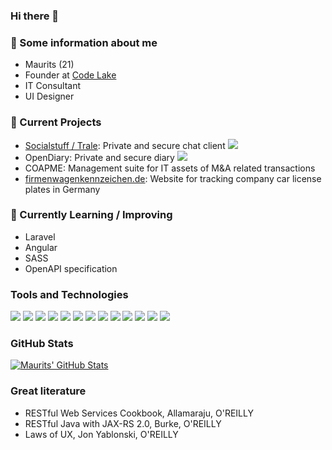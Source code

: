 ### Hi there 👋

### 🧍 Some information about me

- Maurits (21)
- Founder at [Code Lake](https://code-lake.com)
- IT Consultant
- UI Designer

### 🔭 Current Projects
- [Socialstuff / Trale](https://github.com/socialstuff-org): Private and secure chat client
![](https://img.shields.io/badge/Open_Source-AGPL_3.0-informational?style=flat&logo=linux&logoColor=white&color=426ff5)
- OpenDiary: Private and secure diary
![](https://img.shields.io/badge/Open_Source-AGPL_3.0-informational?style=flat&logo=linux&logoColor=white&color=426ff5)
- COAPME: Management suite for IT assets of M&A related transactions
- [firmenwagenkennzeichen.de](https://firmenwagenkennzeichen.de): Website for tracking company car license plates in Germany

### 🌱 Currently Learning / Improving
- Laravel
- Angular
- SASS
- OpenAPI specification

### Tools and Technologies

![](https://img.shields.io/badge/OS-Manjaro_Linux-informational?style=flat&logo=linux&logoColor=white&color=426ff5)
![](https://img.shields.io/badge/Editor-PHPStorm-informational?style=flat&logo=jetbrains&logoColor=white&color=426ff5)
![](https://img.shields.io/badge/Editor-IntelliJ_IDEA-informational?style=flat&logo=intellij-idea&logoColor=white&color=426ff5)
![](https://img.shields.io/badge/Code-PHP-informational?style=flat&logo=php&logoColor=white&color=426ff5)
![](https://img.shields.io/badge/Code-JavaScript-informational?style=flat&logo=javascript&logoColor=white&color=426ff5)
![](https://img.shields.io/badge/Code-HTML-informational?style=flat&logo=html5&logoColor=white&color=426ff5)
![](https://img.shields.io/badge/Code-CSS-informational?style=flat&logo=css3&logoColor=white&color=426ff5)
![](https://img.shields.io/badge/Code-Java-informational?style=flat&logo=java&logoColor=white&color=426ff5)
![](https://img.shields.io/badge/Tools-MySQL-informational?style=flat&logo=mysql&logoColor=white&color=426ff5)
![](https://img.shields.io/badge/Tools-Git-informational?style=flat&logo=git&logoColor=white&color=426ff5)
![](https://img.shields.io/badge/Framework-Laravel-informational?style=flat&logo=laravel&logoColor=white&color=426ff5)
![](https://img.shields.io/badge/Framework-Angular-informational?style=flat&logo=angular&logoColor=white&color=426ff5)
![](https://img.shields.io/badge/Spec-OpenAPI-informational?style=flat&logo=openapi-initiative&logoColor=white&color=426ff5)

### GitHub Stats

<a href="https://github.com/MauritsvanderZee/MauritsvanderZee">
  <img align="center" src="https://github-readme-stats.vercel.app/api?username=MauritsvanderZee&show_icons=true&line_height=27&count_private=true&title_color=ffffff&text_color=c9cacc&icon_color=426ff5&bg_color=1d1f21" alt="Maurits' GitHub Stats" />
</a>

### Great literature

- RESTful Web Services Cookbook, Allamaraju, O'REILLY
- RESTful Java with JAX-RS  2.0, Burke, O'REILLY
- Laws of UX, Jon Yablonski, O'REILLY
